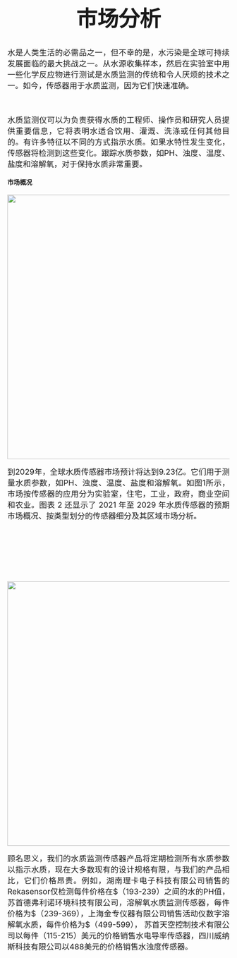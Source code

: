 <h1 style="font-size:5vw; text-align:center" >市场分析</h1>
<p class="p1" style="  font-size :1.1rem; text-align:justify"> 水是人类生活的必需品之一，但不幸的是，水污染是全球可持续发展面临的最大挑战之一。从水源收集样本，然后在实验室中用一些化学反应物进行测试是水质监测的传统和令人厌烦的技术之一。如今，传感器用于水质监测，因为它们快速准确。 </p>
<br>

<p class="p1" style="  font-size :1.1rem; text-align:justify">
水质监测仪可以为负责获得水质的工程师、操作员和研究人员提供重要信息，它将表明水适合饮用、灌溉、洗涤或任何其他目的。有许多特征以不同的方式指示水质。如果水特性发生变化，传感器将检测到这些变化。跟踪水质参数，如PH、浊度、温度、盐度和溶解氧，对于保持水质非常重要。
 </p>

<h4>市场概况</h4>
<div class="slide-content">
  <img style="float: left; margin: 0px 15px 15px 0px;" src="img/Chart1.jpg" width="600" />
  <div class="imgDes">
   <p class="p2" style="  font-size :1.1rem; text-align:justify">
到2029年，全球水质传感器市场预计将达到9.23亿。它们用于测量水质参数，如PH、浊度、温度、盐度和溶解氧。如图1所示，市场按传感器的应用分为实验室，住宅，工业，政府，商业空间和农业。图表 2 还显示了 2021 年至 2029 年水质传感器的预期市场概况、按类型划分的传感器细分及其区域市场分析。</p>
</div>
</div>

<br><br><br><br><br><br>
<!-- <h4>Market Overview</h4>
<h5>The global market of water quality sensors is expected to reach up to 9.23 BN by 2029. They are used to measure water quality parameters such as PH, turbidity, temperature, salinity, and dissolved oxygen. The market be segmented by the application of the sensor into Laboratories, Residential, Industrial, Government, Commercial Spaces, and Agriculture as the chart 1 shows. Chart 2 also shows an expected market overview of the water quality sensors from 2021 to 2029, sensor market segments by type, and its regional market analysis. </h5>

<img src="img/Chart1.jpg" alt="Chart1" width="640" height="420"/> </a>
<h6>图1：水质传感器市场</h6> -->

<div class="slide-content">
  <img style="float: left; margin: 0px 15px 15px 0px;" src="img/Chart2.jpg" width="600" />
  <div class="imgDes">
   <p class="p2" style="  font-size :1.1rem; text-align:justify">
顾名思义，我们的水质监测传感器产品将定期检测所有水质参数以指示水质，现在大多数现有的设计规格有限，与我们的产品相比，它们价格昂贵。例如，湖南理卡电子科技有限公司销售的Rekasensor仅检测每件价格在$（193-239）之间的水的PH值，苏首德弗利诺环境科技有限公司，溶解氧水质监测传感器，每件价格为$（239-369），上海金专仪器有限公司销售活动仪数字溶解氧水质，每件价格为$（499-599）， 苏首天空控制技术有限公司以每件（115-215）美元的价格销售水电导率传感器，四川威纳斯科技有限公司以488美元的价格销售水浊度传感器。</p>
</div>
</div>

<br><br><br><br><br><br>
<br><br><br><br><br><br>
<!-- <img src="img/Chart2.jpg" alt="Chart2" width="640" height="420"/> </a> 
<h6>Chart 2: Water Quality Sensor Market Overview</h6> -->


<!-- <h4>Competitors in price aspect</h4>
<p class="p2">As the name suggests our product of Routine Remote Water Quality Sensor will routinely detect all the water parameters to indicate the water quality, most designs existing now have limited specifications and they are expensive compared to our product. For example, Hunan Rika Electronic Tech Co., Ltd sells Rekasensor which detects only the PH of the water in the price range between $(193-239) per piece, Suchou Deflino Environmental Tech Co., Ltd, dissolved oxygen water quality monitoring sensor with the price of $(239-369) per piece, Shanghai Jin Zhuan Instrument Co., Ltd sells an activity meter digital dissolved oxygen water quality with the price of $(499-599) per piece, Suchou Skying Control Technology Co., Ltd sells a water conductivity sensor with the price of $(115-215) per piece, and Sichuan Weinasa Technology Co., Ltd sell water turbidity sensor with the price of $488. </p>  -->
